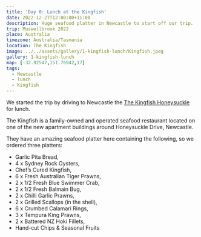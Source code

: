 ```yaml
---
title: 'Day 0: Lunch at the Kingfish'
date: 2022-12-27T12:00:00+11:00
description: Huge seafood platter in Newcastle to start off our trip.
trip: Muswellbrook 2022
place: Australia
timezone: Australia/Tasmania
location: The Kingfish
image: ../../assets/gallery/1-kingfish-lunch/Kingfish.jpeg
gallery: 1-kingfish-lunch
map: [-32.92547,151.76942,17]
tags:
  - Newcastle
  - lunch
  - Kingfish
---
```

We started the trip by driving to Newcastle the [The Kingfish Honeysuckle](https://thekingfish.com.au/) for lunch.

The Kingfish is a family-owned and operated seafood restaurant located on one of the new apartment buildings around Honeysuckle Drive, Newcastle.

They have an amazing seafood platter here containing the following, so we ordered three platters:

- Garlic Pita Bread,
- 4 x Sydney Rock Oysters,
- Chef’s Cured Kingfish,
- 6 x Fresh Australian Tiger Prawns,
- 2 x 1/2 Fresh Blue Swimmer Crab,
- 2 x 1/2 Fresh Balmain Bug,
- 2 x Chilli Garlic Prawns,
- 2 x Grilled Scallops (in the shell),
- 6 x Crumbed Calamari Rings,
- 3 x Tempura King Prawns,
- 2 x Battered NZ Hoki Fillets,
- Hand-cut Chips & Seasonal Fruits

